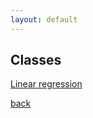 ```yaml
---
layout: default
---
```


## Classes

[Linear regression](teaching_related/Linear_regression/Linear-Regression-part_1.html)

[back](./)

